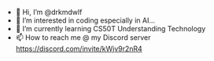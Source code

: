 - 👋 Hi, I’m @drkmdwlf
- 👀 I’m interested in coding especially in AI...
- 🌱 I’m currently learning CS50T Understanding Technology
- 📫 How to reach me @ my Discord server https://discord.com/invite/kWjv9r2nR4 

<!---
drkmdwlf/drkmdwlf is a ✨ special ✨ repository because its `README.md` (this file) appears on your GitHub profile.
You can click the Preview link to take a look at your changes.
--->
  
